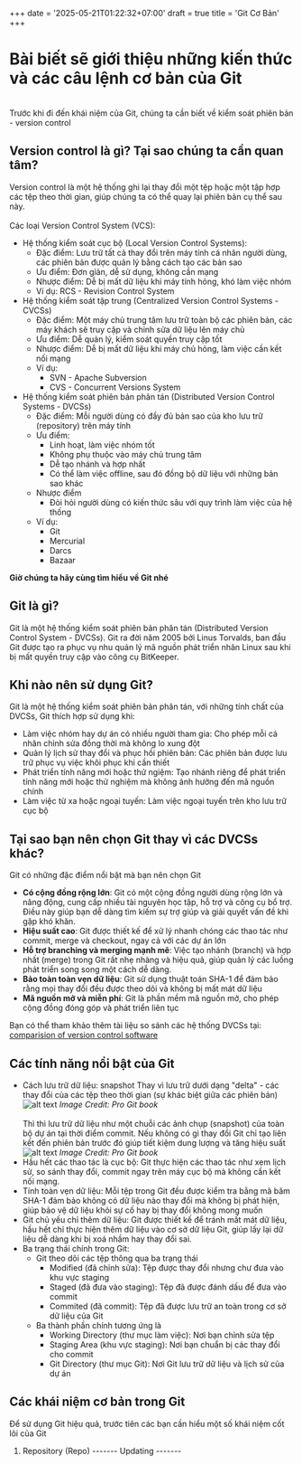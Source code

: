 +++
date = '2025-05-21T01:22:32+07:00'
draft = true
title = 'Git Cơ Bản'
+++

# Bài biết sẽ giới thiệu những kiến thức và các câu lệnh cơ bản của Git
<br>
Trước khi đi đến khái niệm của Git, chúng ta cần biết về kiểm soát phiên bản - version control

## Version control là gì? Tại sao chúng ta cần quan tâm?
Version control là một hệ thống ghi lại thay đổi một tệp hoặc một tập hợp các tệp theo thời gian, giúp chúng ta có thể quay lại phiên bản cụ thể sau này.<br><br>
Các loại Version Control System (VCS): <br>
* Hệ thống kiểm soát cục bộ (Local Version Control Systems):
  - Đặc điểm: Lưu trữ tất cả thay đổi trên máy tính cá nhân người dùng, các phiên bản được quản lý bằng cách tạo các bản sao
  - Ưu điểm: Đơn gỉản, dễ sử dụng, không cần mạng
  - Nhược điểm: Dễ bị mất dữ liệu khi máy tính hỏng, khó làm việc nhóm
  - Ví dụ: RCS - Revision Control System
* Hệ thống kiểm soát tập trung (Centralized Version Control Systems - CVCSs)
  - Đặc điểm: Một máy chủ trung tâm lưu trữ toàn bộ các phiên bản, các máy khách sẽ truy cập và chỉnh sửa dữ liệu lên máy chủ
  - Ưu điểm: Dễ quản lý, kiểm soát quyền truy cập tốt
  - Nhược điểm: Dễ bị mất dữ liệu khi máy chủ hỏng, làm việc cần kết nối mạng
  - Ví dụ:
    - SVN - Apache Subversion
    - CVS - Concurrent Versions System
* Hệ thống kiểm soát phiên bản phân tán (Distributed Version Control Systems - DVCSs)
  - Đặc điểm: Mỗi người dùng có đầy đủ bản sao của kho lưu trữ (repository) trên máy tính
  - Ưu điểm: 
    + Linh hoạt, làm việc nhóm tốt
    + Không phụ thuộc vào máy chủ trung tâm
    + Dễ tạo nhánh và hợp nhất
    + Có thể làm việc offline, sau đó đồng bộ dữ liệu với những bản sao khác
  - Nhược điểm
    + Đòi hỏi người dùng có kiến thức sâu với quy trình làm việc của hệ thống
  - Ví dụ:
    + Git
    + Mercurial
    + Darcs
    + Bazaar

**Giờ chúng ta hãy cùng tìm hiểu về Git nhé**

## Git là gì?
Git là một hệ thống kiểm soát phiên bản phân tán (Distributed Version Control System - DVCSs). Git ra đời năm 2005 bởi Linus Torvalds, ban đầu Git được tạo ra phục vụ nhu quản lý mã nguồn phát triển nhân Linux sau khi bị mất quyền truy cập vào công cụ BitKeeper.

## Khi nào nên sử dụng Git?
Git là một hệ thống kiểm soát phiên bản phân tán, với những tính chất của DVCSs, Git thích hợp sử dụng khi:
* Làm việc nhóm hay dự án có nhiều người tham gia: Cho phép mỗi cá nhân chỉnh sửa đồng thời mà không lo xung đột
* Quản lý lịch sử thay đổi và phục hồi phiên bản: Các phiên bản được lưu trữ phục vụ việc khôi phục khi cần thiết
* Phát triển tính năng mới hoặc thử ngiệm: Tạo nhánh riêng để phát triển tính năng mới hoặc thử nghiệm mà không ảnh hưởng đến mã nguồn chính
* Làm việc từ xa hoặc ngoại tuyến: Làm việc ngoại tuyến trên kho lưu trữ cục bộ

## Tại sao bạn nên chọn Git thay vì các DVCSs khác?
Git có những đặc điểm nổi bật mà bạn nên chọn Git
* **Có cộng đồng rộng lớn**: Git có một cộng đồng người dùng rộng lớn và năng động, cung cấp nhiều tài nguyên học tập, hỗ trợ và công cụ bổ trợ. Điều này giúp bạn dễ dàng tìm kiếm sự trợ giúp và giải quyết vấn đề khi gặp khó khăn.
* **Hiệu suất cao**: Git được thiết kế để xử lý nhanh chóng các thao tác như commit, merge và checkout, ngay cả với các dự án lớn
* **Hỗ trợ branching và merging mạnh mẽ**: Việc tạo nhánh (branch) và hợp nhất (merge) trong Git rất nhẹ nhàng và hiệu quả, giúp quản lý các luồng phát triển song song một cách dễ dàng.
* **Bảo toàn toàn vẹn dữ liệu**: Git sử dụng thuật toán SHA-1 để đảm bảo rằng mọi thay đổi đều được theo dõi và không bị mất mát dữ liệu
* **Mã nguồn mở và miễn phí**: Git là phần mềm mã nguồn mở, cho phép cộng đồng đóng góp và phát triển liên tục

Bạn có thể tham khảo thêm tài liệu so sánh các hệ thống DVCSs tại: [comparision of version control software](https://en.wikipedia.org/wiki/Comparison_of_version-control_software)

## Các tính năng nổi bật của Git
* Cách lưu trữ dữ liệu: snapshot
  Thay vì lưu trữ dưới dạng "delta" - các thay đổi của các tệp theo thời gian (sự khác biệt giữa các phiên bản)
  ![alt text](/images/git/image.png)
  *Image Credit: Pro Git book*
  <br>
  <br>
  Thì thì lưu trữ dữ liệu như một chuỗi các ảnh chụp (snapshot) của toàn bộ dự án tại thời điểm commit. Nếu không có gì thay đổi Git chỉ tạo liên kết đến phiên bản trước đó giúp tiết kiệm dung lượng và tăng hiệu suất
  ![alt text](/images/git/image-1.png)
  *Image Credit: Pro Git book*
* Hầu hết các thao tác là cục bộ: Git thực hiện các thao tác như xem lịch sử, so sánh thay đổi, commit ngay trên máy cục bộ mà không cần kết nối mạng.
* Tính toàn vẹn dữ liệu: Mỗi tệp trong Git đều được kiểm tra bằng mã băm SHA-1 đảm bảo không có dữ liệu nào thay đổi mà không bị phát hiện, giúp bảo vệ dữ liệu khỏi sự cố hay bị thay đổi không mong muốn
* Git chủ yếu chỉ thêm dữ liệu: Git được thiết kế để tránh mất mát dữ liệu, hầu hết chỉ thực hiện thêm dữ liệu vào cơ sở dữ liệu Git, giúp lấy lại dữ liệu dễ dàng khi bị xoá nhầm hay thay đổi sai.
* Ba trạng thái chính trong Git:
  - Git theo dõi các tệp thông qua ba trạng thái
    + Modified (đã chỉnh sửa): Tệp được thay đổi nhưng chư đưa vào khu vực staging
    + Staged (đã đưa vào staging): Tệp đã được đánh dấu để đưa vào commit
    + Commited (đã commit): Tệp đã được lưu trữ an toàn trong cơ sở dữ liệu của Git
  - Ba thành phần chính tương ứng là
    + Working Directory (thư mục làm việc): Nơi bạn chỉnh sửa tệp
    + Staging Area (khu vực staging): Nơi bạn chuẩn bị các thay đổi cho commit
    + Git Directory (thư mục Git): Nơi Git lưu trữ dữ liệu và lịch sử của dự án 

## Các khái niệm cơ bản trong Git
Để sử dụng Git hiệu quả, trước tiên các bạn cần hiểu một số khái niệm cốt lõi của Git

1. Repository (Repo)
------- Updating -------



